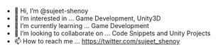 - 👋 Hi, I’m @sujeet-shenoy
- 👀 I’m interested in ... Game Development, Unity3D
- 🌱 I’m currently learning ... Game Development
- 💞️ I’m looking to collaborate on ... Code Snippets and Unity Projects
- 📫 How to reach me ... https://twitter.com/sujeet_shenoy

<!---
sujeet-shenoy/sujeet-shenoy is a ✨ special ✨ repository because its `README.md` (this file) appears on your GitHub profile.
You can click the Preview link to take a look at your changes.
--->
